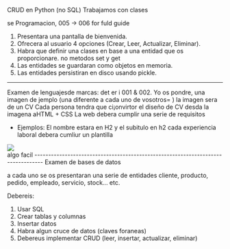 
CRUD en Python (no SQL)
Trabajamos con clases 

se Programacion, 005 -> 006 for fuld guide
1. Presentara una pantalla de bienvenida.
2. Ofrecera al usuario 4 opciones (Crear, Leer, Actualizar, Eliminar).
3. Habra que definir una clases en base a una entidad que os proporcionare.
        no metodos set y get
4. Las entidades se guardaran como objetos en memoria.
5. Las entidades persistiran en disco usando pickle.
----------------------------------------------------------------------------
Examen de lenguajesde marcas:
det er i 001 & 002.
Yo os pondre, una imagen de jemplo (una diferente a cada uno de vosotros=
)
la imagen sera de un CV
Cada persona tendra que ci¡onvirtor el diseño de CV desda la imagena aHTML + CSS
La web debera cumplir una serie de requisitos
- Ejemplos:
El nombre estara en H2 y el subitulo en h2
cada experiencia laboral debera cumliur un plantilla 
<article>
        <img src="logo.png">
        <div></div>
algo facil
---------------------------------------------------------------------------------
Examen de bases de datos

a cada uno se os presentaran una serie de entidades
cliente, producto, pedido, empleado, servicio, stock... etc.

Debereis:
1. Usar SQL
2. Crear tablas y columnas
3. Insertar datos
4. Habra algun cruce de datos (claves foraneas)
5. Debereus implementar CRUD (leer, insertar, actualizar, eliminar)
